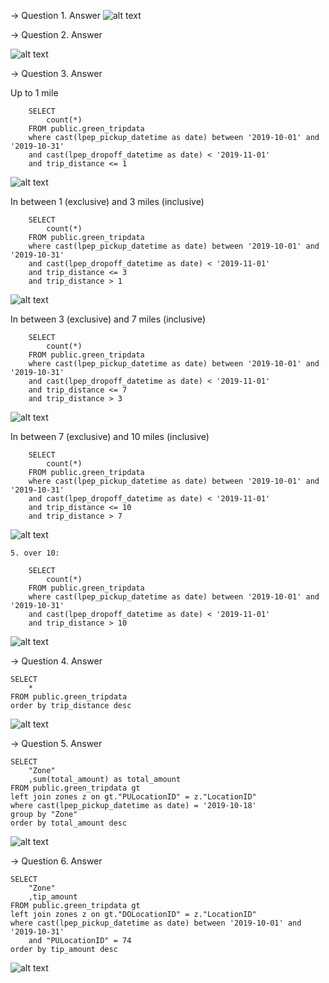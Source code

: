 
-> Question 1. Answer
![alt text](image.png)


-> Question 2. Answer

![alt text](image-9.png)


-> Question 3. Answer

 Up to 1 mile

        SELECT 
            count(*) 
        FROM public.green_tripdata
        where cast(lpep_pickup_datetime as date) between '2019-10-01' and '2019-10-31'
        and cast(lpep_dropoff_datetime as date) < '2019-11-01'
        and trip_distance <= 1

![alt text](image-4.png)


 In between 1 (exclusive) and 3 miles (inclusive)

        SELECT 
            count(*) 
        FROM public.green_tripdata
        where cast(lpep_pickup_datetime as date) between '2019-10-01' and '2019-10-31'
        and cast(lpep_dropoff_datetime as date) < '2019-11-01'
        and trip_distance <= 3 
        and trip_distance > 1

![alt text](image-5.png)


 In between 3 (exclusive) and 7 miles (inclusive)

        SELECT 
            count(*) 
        FROM public.green_tripdata
        where cast(lpep_pickup_datetime as date) between '2019-10-01' and '2019-10-31'
        and cast(lpep_dropoff_datetime as date) < '2019-11-01'
        and trip_distance <= 7 
        and trip_distance > 3

![alt text](image-6.png)


 In between 7 (exclusive) and 10 miles (inclusive)

        SELECT 
            count(*) 
        FROM public.green_tripdata
        where cast(lpep_pickup_datetime as date) between '2019-10-01' and '2019-10-31'
        and cast(lpep_dropoff_datetime as date) < '2019-11-01'
        and trip_distance <= 10 
        and trip_distance > 7

![alt text](image-7.png)


    5. over 10:

        SELECT 
            count(*) 
        FROM public.green_tripdata
        where cast(lpep_pickup_datetime as date) between '2019-10-01' and '2019-10-31'
        and cast(lpep_dropoff_datetime as date) < '2019-11-01'
        and trip_distance > 10

![alt text](image-8.png)


-> Question 4. Answer

    SELECT 
        *
    FROM public.green_tripdata
    order by trip_distance desc

![alt text](image-3.png)


-> Question 5. Answer


    SELECT 
        "Zone"
        ,sum(total_amount) as total_amount
    FROM public.green_tripdata gt
    left join zones z on gt."PULocationID" = z."LocationID"
    where cast(lpep_pickup_datetime as date) = '2019-10-18'
    group by "Zone"
    order by total_amount desc

![alt text](image-2.png)


-> Question 6. Answer

    SELECT 
        "Zone"
        ,tip_amount
    FROM public.green_tripdata gt
    left join zones z on gt."DOLocationID" = z."LocationID"
    where cast(lpep_pickup_datetime as date) between '2019-10-01' and '2019-10-31'
        and "PULocationID" = 74
    order by tip_amount desc

![alt text](image-1.png)